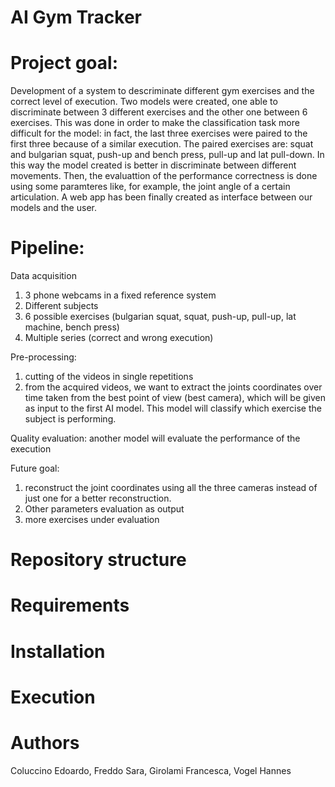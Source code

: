 # AI Gym Tracker

# Project goal:
Development of a system to descriminate different gym exercises and the correct level of execution. Two models were created, one able to discriminate between 3 different exercises and the other one between 6 exercises. This was done in order to make the classification task more difficult for the model: in fact, the last three exercises were paired to the first three because of a similar execution. The paired exercises are: squat and bulgarian squat, push-up and bench press, pull-up and lat pull-down. In this way the model created is better in discriminate between different movements.
Then, the evaluattion of the performance correctness is done using some paramteres like, for example, the joint angle of a certain articulation.
A web app has been finally created as interface between our models and the user.
# Pipeline:
Data acquisition
1) 3 phone webcams in a fixed reference system
2) Different subjects
3) 6 possible exercises (bulgarian squat, squat, push-up, pull-up, lat machine, bench press)
4) Multiple series (correct and wrong execution)

Pre-processing:
1) cutting of the videos in single repetitions
2) from the acquired videos, we want to extract the joints coordinates over time taken from the best point of view (best camera), which will be given as input to the first AI model. This model will classify which exercise the subject is performing.

Quality evaluation: another model will evaluate the performance of the execution

Future goal:
1) reconstruct the joint coordinates using all the three cameras instead of just one for a better reconstruction.
2) Other parameters evaluation as output
3) more exercises under evaluation
# Repository structure

# Requirements

# Installation

# Execution

# Authors
Coluccino Edoardo, Freddo Sara, Girolami Francesca, Vogel Hannes
